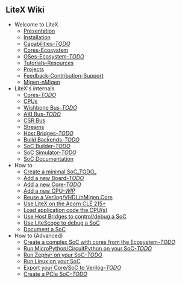 ## LiteX Wiki

* Welcome to LiteX
  * [Presentation](Home)
  * [Installation](Installation)
  * [Capabilities-_TODO_](Capabilities)
  * [Cores-Ecosystem](Cores-Ecosystem)
  * [OSes-Ecosystem-_TODO_](OSes-Ecosystem)
  * [Tutorials-Resources](Tutorials-Resources)
  * [Projects](Projects)
  * [Feedback-Contribution-Support](Feedback-Contribution-Support)
  * [Migen-nMigen](Migen-nMigen)
* LiteX's internals
  * [Cores-_TODO_](Cores)
  * [CPUs](CPUs)
  * [Wishbone Bus-_TODO_](Wishbone-Bus)
  * [AXI Bus-_TODO_](AXI-Bus)
  * [CSR Bus](CSR-Bus)
  * [Streams](Streams)
  * [Host Bridges-_TODO_](Host-Bridges)
  * [Build Backends-_TODO_](Build-Backends)
  * [SoC Builder-_TODO_](SoC-builder)
  * [SoC Simulator-_TODO_](SoC-Simulator)
  * [SoC Documentation](SoC-Documentation)
* How to
  * [Create a minimal SoC_TODO_](Create-A-minimal-SoC)
  * [Add a new Board-_TODO_](Add-A-New-Board)
  * [Add a new Core-_TODO_](Add-A-New-Core)
  * [Add a new CPU-_WIP_](Add-A-New-CPU)
  * [Reuse a Verilog/VHDL/nMigen Core](Reuse-A-Verilog-VHDL-nMigen-Core)
  * [Use LiteX on the Acorn CLE 215+](Use-LiteX-on-the-Acorn-CLE-215)
  * [Load application code the CPU(s)](Load-Application-Code-To-CPU)
  * [Use Host Bridges to control/debug a SoC](Use-Host-Bridge-to-control-debug-a-SoC)
  * [Use LiteScope to debug a SoC](Use-LiteScope-To-Debug-A-SoC)
  * [Document a SoC](Document-a-SoC)
* How to (Advanced)
  * [Create a complex SoC with cores from the Ecosystem-_TODO_](Create-A-complex-SoC-With-Cores-From-The-Ecosystem)
  * [Run MicroPython/CircuitPython on your SoC-_TODO_](Run-MicroPython-CircuitPython-On-Your-SoC)
  * [Run Zephyr on your SoC-_TODO_](Run-Zephyr-On-Your-SoC)
  * [Run Linux on your SoC](Run-Linux-On-Your-SoC)
  * [Export your Core/SoC to Verilog-_TODO_](Export-Your-Core-SoC-To-Verilog)
  * [Create a PCIe SoC-_TODO_](Create-A-PCIe-SoC)